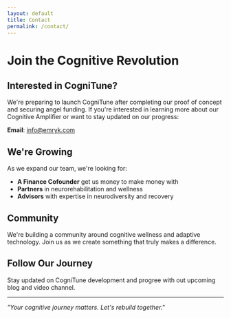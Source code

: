 ```yaml
---
layout: default
title: Contact
permalink: /contact/
---
```


# Join the Cognitive Revolution

## Interested in CogniTune?

We're preparing to launch CogniTune after completing our proof of concept and securing angel funding. If you're interested in learning more about our Cognitive Amplifier or want to stay updated on our progress:

**Email**: [info@emryk.com](mailto:info@emryk.com)

## We're Growing

As we expand our team, we're looking for:
- **A Finance Cofounder** get us money to make money with
- **Partners** in neurorehabilitation and wellness
- **Advisors** with expertise in neurodiversity and recovery

## Community

We're building a community around cognitive wellness and adaptive technology. Join us as we create something that truly makes a difference.

## Follow Our Journey

Stay updated on CogniTune development and progree with out upcoming blog and video channel.

---

*"Your cognitive journey matters. Let's rebuild together."*
